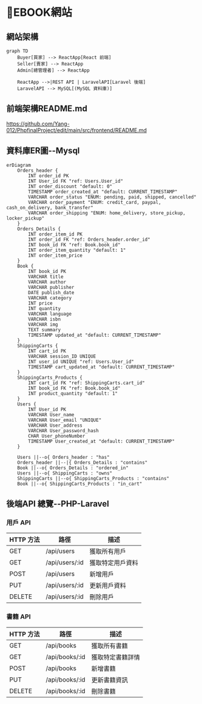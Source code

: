 # 📖EBOOK網站

## 網站架構
```mermaid
graph TD
    Buyer[買家] --> ReactApp[React 前端]
    Seller[賣家] --> ReactApp
    Admin[總管理者] --> ReactApp

    ReactApp -->|REST API | LaravelAPI[Laravel 後端]
    LaravelAPI --> MySQL[(MySQL 資料庫)]
```
## 前端架構README.md<br>
https://github.com/Yang-012/PhpfinalProject/edit/main/src/frontend/README.md
## 資料庫ER圖--Mysql
```mermaid
erDiagram
    Orders_header {
        INT order_id PK
        INT User_id FK "ref: Users.User_id"
        INT order_discount "default: 0"
        TIMESTAMP order_created_at "default: CURRENT_TIMESTAMP"
        VARCHAR order_status "ENUM: pending, paid, shipped, cancelled"
        VARCHAR order_payment "ENUM: credit_card, paypal, cash_on_delivery, bank_transfer"
        VARCHAR order_shipping "ENUM: home_delivery, store_pickup, locker_pickup"
    }
    Orders_Details {
        INT order_item_id PK
        INT order_id FK "ref: Orders_header.order_id"
        INT book_id FK "ref: Book.book_id"
        INT order_item_quantity "default: 1"
        INT order_item_price
    }
    Book {
        INT book_id PK
        VARCHAR title
        VARCHAR author
        VARCHAR publisher
        DATE publish_date
        VARCHAR category
        INT price
        INT quantity
        VARCHAR language
        VARCHAR isbn
        VARCHAR img
        TEXT summary
        TIMESTAMP updated_at "default: CURRENT_TIMESTAMP"
    }
    ShippingCarts {
        INT cart_id PK
        VARCHAR session_ID UNIQUE
        INT user_id UNIQUE "ref: Users.User_id"
        TIMESTAMP cart_updated_at "default: CURRENT_TIMESTAMP"
    }
    ShippingCarts_Products {
        INT cart_id FK "ref: ShippingCarts.cart_id"
        INT book_id FK "ref: Book.book_id"
        INT product_quantity "default: 1"
    }
    Users {
        INT User_id PK
        VARCHAR User_name
        VARCHAR User_email "UNIQUE"
        VARCHAR User_address
        VARCHAR User_password_hash
        CHAR User_phoneNumber
        TIMESTAMP User_created_at "default: CURRENT_TIMESTAMP"
    }

    Users ||--o{ Orders_header : "has"
    Orders_header ||--|{ Orders_Details : "contains"
    Book ||--o{ Orders_Details : "ordered_in"
    Users ||--o{ ShippingCarts : "owns"
    ShippingCarts ||--o{ ShippingCarts_Products : "contains"
    Book ||--o{ ShippingCarts_Products : "in_cart"
```
## 後端API 總覽--PHP-Laravel

### 用戶 API
| HTTP 方法 | 路徑            | 描述             |
|-----------|-----------------|------------------|
| GET       | /api/users      | 獲取所有用戶     |
| GET       | /api/users/:id  | 獲取特定用戶資料 |
| POST      | /api/users      | 新增用戶         |
| PUT       | /api/users/:id  | 更新用戶資料     |
| DELETE    | /api/users/:id  | 刪除用戶         |
### 書籍 API

| HTTP 方法 | 路徑            | 描述             |
|-----------|-----------------|------------------|
| GET       | /api/books      | 獲取所有書籍     |
| GET       | /api/books/:id  | 獲取特定書籍詳情 |
| POST      | /api/books      | 新增書籍         |
| PUT       | /api/books/:id  | 更新書籍資訊     |
| DELETE    | /api/books/:id  | 刪除書籍         |

